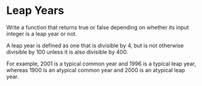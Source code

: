 # Leap Years #

Write a function that returns true or false depending on whether its input integer is a leap year or not.

A leap year is defined as one that is divisible by 4, but is not otherwise divisible by 100 unless it is also divisible by 400.

For example, 2001 is a typical common year and 1996 is a typical leap year, whereas 1900 is an atypical common year and 2000 is an atypical leap year.